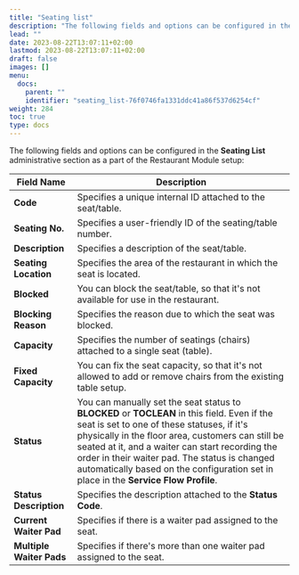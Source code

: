 ```yaml
---
title: "Seating list"
description: "The following fields and options can be configured in the Seating List administrative section as a part of the Restaurant Module setup"
lead: ""
date: 2023-08-22T13:07:11+02:00
lastmod: 2023-08-22T13:07:11+02:00
draft: false
images: []
menu:
  docs:
    parent: ""
    identifier: "seating_list-76f0746fa1331ddc41a86f537d6254cf"
weight: 284
toc: true
type: docs
---
```


The following fields and options can be configured in the **Seating List** administrative section as a part of the Restaurant Module setup:

| Field Name      | Description |
| ----------- | ----------- |
| **Code** | Specifies a unique internal ID attached to the seat/table. |
| **Seating No.** | Specifies a user-friendly ID of the seating/table number. |
| **Description** | Specifies a description of the seat/table. |
| **Seating Location** | Specifies the area of the restaurant in which the seat is located. |
| **Blocked** | You can block the seat/table, so that it's not available for use in the restaurant. |
| **Blocking Reason** | Specifies the reason due to which the seat was blocked. |
| **Capacity** | Specifies the number of seatings (chairs) attached to a single seat (table). |
| **Fixed Capacity** | You can fix the seat capacity, so that it's not allowed to add or remove chairs from the existing table setup. |
| **Status** | You can manually set the seat status to **BLOCKED** or **TOCLEAN** in this field. Even if the seat is set to one of these statuses, if it's physically in the floor area, customers can still be seated at it, and a waiter can start recording the order in their waiter pad. The status is changed automatically based on the configuration set in place in the **Service Flow Profile**. |
| **Status Description** | Specifies the description attached to the **Status Code**. |
| **Current Waiter Pad** | Specifies if there is a waiter pad assigned to the seat. |
| **Multiple Waiter Pads** | Specifies if there's more than one waiter pad assigned to the seat. |
